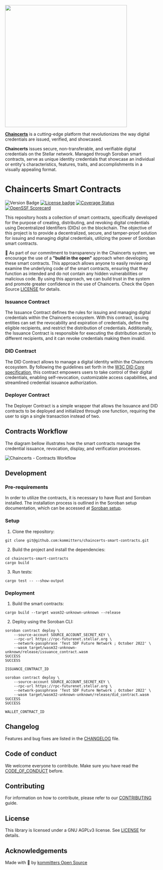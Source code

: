 <img src="https://user-images.githubusercontent.com/1649973/235795202-02794303-b462-43bd-bb06-2e2dbf783d14.png" width="400">

[**Chaincerts**][chaincerts.co] is a cutting-edge platform that revolutionizes the way digital credentials are issued, verified, and showcased.

**Chaincerts** issues secure, non-transferable, and verifiable digital credentials on the Stellar network. Managed through Soroban smart contracts, serve as unique identity credentials that showcase an individual or entity's characteristics, features, traits, and accomplishments in a visually appealing format.

# Chaincerts Smart Contracts

![Version Badge](https://img.shields.io/github/v/release/kommitters/chaincerts-smart-contracts?style=for-the-badge)
[![License badge](https://img.shields.io/github/license/kommitters/chaincerts-smart-contracts?style=for-the-badge)](https://github.com/kommitters/chaincerts-smart-contracts/blob/main/LICENSE)
[![Coverage Status](https://img.shields.io/coveralls/github/kommitters/chaincerts-smart-contracts?style=for-the-badge)](https://coveralls.io/github/kommitters/chaincerts-smart-contracts)
[![OpenSSF Scorecard](https://img.shields.io/ossf-scorecard/github.com/kommitters/chaincerts-smart-contracts?label=openssf%20scorecard&style=for-the-badge)](https://api.securityscorecards.dev/projects/github.com/kommitters/chaincerts-smart-contracts)

This repository hosts a collection of smart contracts, specifically developed for the purpose of creating, distributing, and revoking digital credentials using Decentralized Identifiers (DIDs) on the blockchain. The objective of this project is to provide a decentralized, secure, and tamper-proof solution for issuing and managing digital credentials, utilizing the power of Soroban smart contracts.

📖 As part of our commitment to transparency in the Chaincerts system, we encourage the use of a **"build in the open"** approach when developing these smart contracts. This approach allows anyone to easily review and examine the underlying code of the smart contracts, ensuring that they function as intended and do not contain any hidden vulnerabilities or malicious code. By using this approach, we can build trust in the system and promote greater confidence in the use of Chaincerts. Check the Open Source [LICENSE][license] for details.

### Issuance Contract
The Issuance Contract defines the rules for issuing and managing digital credentials within the Chaincerts ecosystem. With this contract, issuing entities can set the revocability and expiration of credentials, define the eligible recipients, and restrict the distribution of credentials. Additionally, the Issuance Contract is responsible for executing the distribution action to different recipients, and it can revoke credentials making them invalid.

### DID Contract
The DID Contract allows to manage a digital identity within the Chaincerts ecosystem. By following the guidelines set forth in the [W3C DID Core specification][w3c-did-core-spec], this contract empowers users to take control of their digital credentials, enabling self-revocation, customizable access capabilities, and streamlined credential issuance authorization.

### Deployer Contract
The Deployer Contract is a simple wrapper that allows the Issuance and DID contracts to be deployed and initialized through one function, requiring the user to sign a single transaction instead of two.

## Contracts Workflow
The diagram bellow illustrates how the smart contracts manage the credential issuance, revocation, display, and verification processes.

![Chaincerts - Contracts Workflow](https://i.imgur.com/NpaBjsT.jpg)

## Development

### Pre-requirements
In order to utilize the contracts, it is necessary to have Rust and Soroban installed. The installation process is outlined in the Soroban setup documentation, which can be accessed at [Soroban setup][soroban-setup].

### Setup
1. Clone the repository:
```
git clone git@github.com:kommitters/chaincerts-smart-contracts.git
```

2. Build the project and install the dependencies:
```
cd chaincerts-smart-contracts
cargo build
```

3. Run tests:
```
cargo test -- --show-output
```

### Deployment
1. Build the smart contracts:
```
cargo build --target wasm32-unknown-unknown --release
```

2. Deploy using the Soroban CLI:
```
soroban contract deploy \
    --source-account SOURCE_ACCOUNT_SECRET_KEY \
    --rpc-url https://rpc-futurenet.stellar.org \
    --network-passphrase 'Test SDF Future Network ; October 2022' \
    --wasm target/wasm32-unknown-unknown/release/issuance_contract.wasm
SUCCESS
SUCCESS

ISSUANCE_CONTRACT_ID
```

```
soroban contract deploy \
    --source-account SOURCE_ACCOUNT_SECRET_KEY \
    --rpc-url https://rpc-futurenet.stellar.org \
    --network-passphrase 'Test SDF Future Network ; October 2022' \
    --wasm target/wasm32-unknown-unknown/release/did_contract.wasm
SUCCESS
SUCCESS

WALLET_CONTRACT_ID
```

## Changelog

Features and bug fixes are listed in the [CHANGELOG][changelog] file.

## Code of conduct

We welcome everyone to contribute. Make sure you have read the [CODE_OF_CONDUCT][coc] before.

## Contributing

For information on how to contribute, please refer to our [CONTRIBUTING][contributing] guide.

## License

This library is licensed under a GNU AGPLv3 license. See [LICENSE][license] for details.

## Acknowledgements

Made with 💙 by [kommitters Open Source](https://kommit.co)

[chaincerts.co]: https://chaincerts.co
[soroban-setup]: https://soroban.stellar.org/docs/getting-started/setup
[license]: https://github.com/kommitters/chaincerts-smart-contracts/blob/main/LICENSE
[coc]: https://github.com/kommitters/chaincerts-smart-contracts/blob/main/CODE_OF_CONDUCT.md
[changelog]: https://github.com/kommitters/chaincerts-smart-contracts/blob/main/CHANGELOG.md
[contributing]: https://github.com/kommitters/chaincerts-smart-contracts/blob/main/CONTRIBUTING.md
[w3c-did-core-spec]: https://www.w3.org/TR/did-core/
